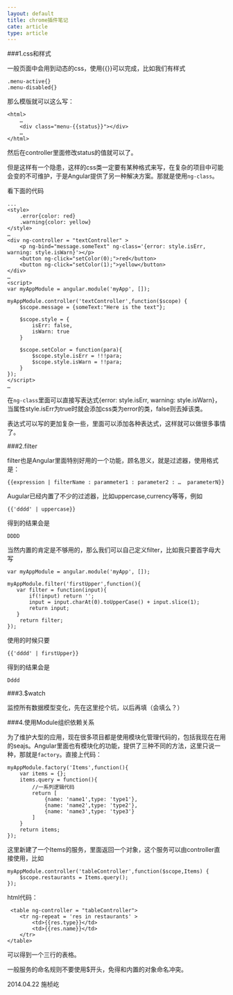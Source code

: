 ```yaml
---
layout: default
title: chrome插件笔记
cate: article
type: article
---
```


###1.css和样式

一般页面中会用到动态的css，使用{{}}可以完成，比如我们有样式

	.menu-active{}
	.menu-disabled{}
	
那么模版就可以这么写：

	<html>
		…
		<div class="menu-{{status}}"></div>
		…		
	</html>
	
然后在controller里面修改status的值就可以了。

但是这样有一个隐患，这样的css类一定要有某种格式来写，在复杂的项目中可能会变的不可维护，于是Angular提供了另一种解决方案。那就是使用`ng-class`。

看下面的代码

	...
	<style>
        .error{color: red}
        .warning{color: yellow}
    </style>
    …
    <div ng-controller = "textController" >
        <p ng-bind="message.someText" ng-class='{error: style.isErr, warning: style.isWarn}'></p>
        <button ng-click="setColor(0);">red</button>
        <button ng-click="setColor(1);">yellow</button>
    </div>
    …
    <script>
    var myAppModule = angular.module('myApp', []);

    myAppModule.controller('textController',function($scope) {
        $scope.message = {someText:"Here is the text"};

        $scope.style = {
            isErr: false,
            isWarn: true
        }

        $scope.setColor = function(para){
            $scope.style.isErr = !!!para;
            $scope.style.isWarn = !!para;
        }
    });
    </script>
    …
    
在`ng-class`里面可以直接写表达式{error: style.isErr, warning: style.isWarn}，当属性style.isErr为true时就会添加css类为error的类，false则去掉该类。

表达式可以写的更加复杂一些，里面可以添加各种表达式，这样就可以做很多事情了。
	
###2.filter

filter也是Angular里面特别好用的一个功能，顾名思义，就是过滤器，使用格式是：
	
	{{expression | filterName : parammeter1 : parameter2 : …  parameterN}}
	
Augular已经内置了不少的过滤器，比如uppercase,currency等等，例如

	{{'dddd' | uppercase}}
	
得到的结果会是

	DDDD
	
当然内置的肯定是不够用的，那么我们可以自己定义filter，比如我只要首字母大写

	var myAppModule = angular.module('myApp', []);
	
	myAppModule.filter('firstUpper',function(){
       var filter = function(input){
           if(!input) return '';
           input = input.charAt(0).toUpperCase() + input.slice(1);
           return input;
       }
        return filter;
    });

使用的时候只要

	{{'dddd' | firstUpper}}
	
		
得到的结果会是

	Dddd
	
###3.$watch

监控所有数据模型变化，先在这里挖个坑，以后再填（会填么？）

###4.使用Module组织依赖关系

为了维护大型的应用，现在很多项目都是使用模块化管理代码的，包括我现在在用的seajs。Angular里面也有模块化的功能，提供了三种不同的方法，这里只说一种，那就是`factory`。直接上代码：
	
	myAppModule.factory('Items',function(){
        var items = {};
        items.query = function(){
            //一系列逻辑代码
            return [
                {name: 'name1',type: 'type1'},
                {name: 'name2',type: 'type2'},
                {name: 'name3',type: 'type3'}
            ]
        }
        return items;
    });
    
这里新建了一个Items的服务，里面返回一个对象，这个服务可以由controller直接使用，比如

	myAppModule.controller('tableController',function($scope,Items) {
        $scope.restaurants = Items.query();        
    });
    
html代码：
	
	 <table ng-controller = "tableController">
        <tr ng-repeat = 'res in restaurants' >
            <td>{{res.type}}</td>
            <td>{{res.name}}</td>
        </tr>
    </table>

可以得到一个三行的表格。

一般服务的命名规则不要使用$开头，免得和内置的对象命名冲突。

2014.04.22 施桢屹



	


	

	

	

	
  
  
  
  
  
  





